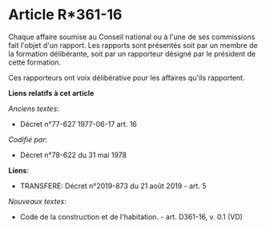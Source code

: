 # Article R*361-16

Chaque affaire soumise au Conseil national ou à l'une de ses commissions fait l'objet d'un rapport. Les rapports sont
présentés soit par un membre de la formation délibérante, soit par un rapporteur désigné par le président de cette formation.

Ces rapporteurs ont voix délibérative pour les affaires qu'ils rapportent.

**Liens relatifs à cet article**

_Anciens textes_:

  - Décret n°77-627 1977-06-17 art. 16

_Codifié par_:

  - Décret n°78-622 du 31 mai 1978

**Liens**:

  - TRANSFERE: Décret n°2019-873 du 21 août 2019 - art. 5

_Nouveaux textes_:

  - Code de la construction et de l'habitation. - art. D361-16, v. 0.1 (VD)
